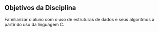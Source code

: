 ## Objetivos da Disciplina
Familiarizar o aluno com o uso de estruturas de dados e seus algoritmos a partir do uso da linguagem C.
